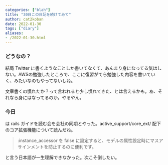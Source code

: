 ```yaml
---
categories: ["blah"]
title: "30日この日記を続けてみて"
author: cat2koban
date: 2022-01-30
tags: ["diary"]
aliases:
- /2022-01-30.html
---
```


### どうなの？

結局 Twitter に書くようなことしか書いてなくて、あんまり身になってる気はしない。AWSの勉強したところで、ここに復習がてら勉強した内容を書いていく、みたいなのもやってないしね。

文章書くの慣れたか？って言われると少し慣れてきた、とは言えるかも。あ、それなら身にはなってるのか。やるやん。

### 今日

は rails ガイドを読む会を会社の同期とやった。active_support/core_ext/ 配下のコア拡張機能について読んだね。

> :instance_accessor を false に設定すると、モデルの属性設定時にマスアサインメントを防止するのに便利です。

と言う日本語が一生理解できなかった。次こそ倒したい。
